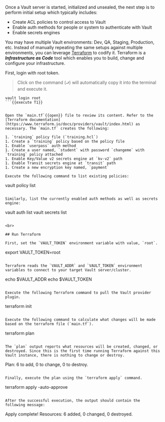 Once a Vault server is started, initialized and unsealed, the next step is to perform initial setup which typically includes:

- Create ACL policies to control access to Vault
- Enable auth methods for people or system to authenticate with Vault
- Enable secrets engines

You may have multiple Vault environments: Dev, QA, Staging, Production, etc.  Instead of manually repeating the same setups against multiple environments, you can leverage [Terraform](https://www.terraform.io/) to codify it. Terraform is a ***Infrastructure as Code*** tool which enables you to build, change and configure your infrastructure.

First, login with root token.

> Click on the command (`⮐`) will automatically copy it into the terminal and execute it.

```
vault login root
```{{execute T1}}


Open the `main.tf`{{open}} file to review its content. Refer to the [Terraform documentation](https://www.terraform.io/docs/providers/vault/index.html) as necessary. The `main.tf` creates the following:

1. `training` policy file (`training.hcl`)
1. Create a `training` policy based on the policy file
1. Enable `userpass` auth method
1. Create a user named, `student` with password `changeme` with `training` policy attached
1. Enable Key/Value v2 secrets engine at `kv-v2` path
1. Enable Transit secrets engine at `transit` path
1. Create a new encryption key named, `payment`

Execute the following command to list existing policies:

```
vault policy list
```{{execute T1}}

Similarly, list the currently enabled auth methods as well as secrets engine:

```
vault auth list
vault secrets list
```{{execute T1}}

<br>

## Run Terraform

First, set the `VAULT_TOKEN` environment variable with value, `root`.

```
export VAULT_TOKEN=root
```{{execute T1}}

Terraform reads the `VAULT_ADDR` and `VAULT_TOKEN` environment variables to connect to your target Vault server/cluster.

```
echo $VAULT_ADDR
echo $VAULT_TOKEN
```{{execute T1}}

Execute the following Terraform command to pull the Vault provider plugin.

```
terraform init
```{{execute T1}}

Execute the following command to calculate what changes will be made based on the terraform file (`main.tf`).

```
terraform plan
```{{execute T1}}

The `plan` output reports what resources will be created, changed, or destroyed. Since this is the first time running Terraform against this Vault instance, there is nothing to change or destroy.

```
Plan: 6 to add, 0 to change, 0 to destroy.
```

Finally, execute the plan using the `terraform apply` command.

```
terraform apply -auto-approve
```{{execute T1}}

After the successful execution, the output should contain the following message:

```
Apply complete! Resources: 6 added, 0 changed, 0 destroyed.
```
